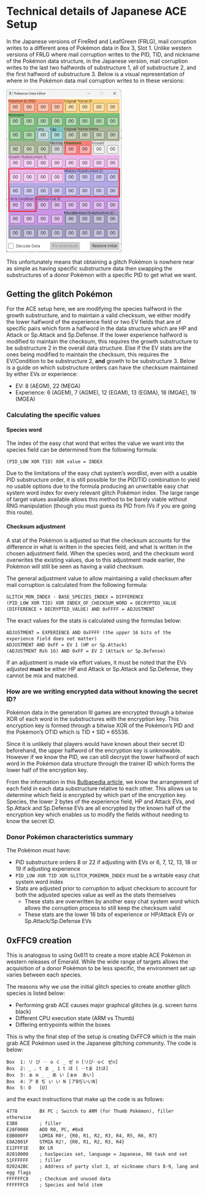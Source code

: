 # Technical details of Japanese ACE Setup
In the Japanese versions of FireRed and LeafGreen (FRLG), mail corruption writes to a different area of Pokémon data in Box 3, Slot 1.
Unlike western versions of FRLG where mail corruption writes to the PID, TID, and nickname of the Pokémon data structure, in the Japanese version, mail corruption writes to the last two halfwords of substructure 1, all of substructure 2, and the first halfword of substructure 3.
Below is a visual representation of where in the Pokémon data mail corruption writes to in these versions:

<img src="jp-mail-corruption-area.png" alt="A visual representation of the mail corruption in Japanese FireRed and LeafGreen" width=300>

This unfortunately means that obtaining a glitch Pokémon is nowhere near as simple as having specific substructure data then swapping the substructures of a donor Pokémon with a specific PID to get what we want.

## Getting the glitch Pokémon
For the ACE setup here, we are modifying the species halfword in the growth substructure, and to maintain a valid checksum, we either modify the lower halfword of the experience field or two EV fields that are of specific pairs which form a halfword in the data structure which are HP and Attack or Sp.Attack and Sp.Defense.
If the lower experience halfword is modified to maintain the checksum, this requires the growth substructure to be substructure 2 in the overall data structure.
Else if the EV stats are the ones being modified to maintain the checksum, this requires the EV/Condition to be substructure 2, **and** growth to be substructure 3.
Below is a guide on which substructure orders can have the checksum maintained by either EVs or experience:
- EV: 8 (AEGM), 22 (MEGA)
- Experience: 6 (AGEM), 7 (AGME), 12 (EGAM), 13 (EGMA), 18 (MGAE), 19 (MGEA)

### Calculating the specific values
#### Species word
The index of the easy chat word that writes the value we want into the species field can be determined from the following formula:
```
(PID_LOW XOR TID) XOR value = INDEX
```
Due to the limitations of the easy chat system’s wordlist, even with a usable PID substructure order, it is still possible for the PID/TID combination to yield no usable options due to the formula producing an unwritable easy chat system word index for every relevant glitch Pokémon index.
The large range of target values available allows this method to be barely viable without RNG manipulation (though you must guess its PID from IVs if you are going this route).

#### Checksum adjustment
A stat of the Pokémon is adjusted so that the checksum accounts for the difference in what is written in the species field, and what is written in the chosen adjustment field.
When the species word, and the checksum word overwrites the existing values, due to this adjustment made earlier, the Pokémon will still be seen as having a valid checksum.

The general adjustment value to allow maintaining a valid checksum after mail corruption is calculated from the following formula:
```
GLITCH_MON_INDEX - BASE_SPECIES_INDEX = DIFFERENCE 
(PID_LOW XOR TID) XOR INDEX_OF_CHECKSUM_WORD = DECRYPTED_VALUE
(DIFFERENCE + DECRYPTED_VALUE) AND 0xFFFF = ADJUSTMENT
```

The exact values for the stats is calculated using the formulas below:
```
ADJUSTMENT = EXPERIENCE AND 0xFFFF (the upper 16 bits of the experience field does not matter)
ADJUSTMENT AND 0xFF = EV 1 (HP or Sp.Attack)
(ADJUSTMENT Rsh 16) AND 0xFF = EV 2 (Attack or Sp.Defense)
```
If an adjustment is made via effort values, it must be noted that the EVs adjusted **must** be either HP and Attack or Sp.Attack and Sp.Defense, they cannot be mix and matched.

### How are we writing encrypted data without knowing the secret ID?
Pokémon data in the generation III games are encrypted through a bitwise XOR of each word in the substructures with the encryption key.
This encryption key is formed through a bitwise XOR of the Pokémon’s PID and the Pokémon’s OTID which is $\text{TID} + \text{SID} \times 65536$.

Since it is unlikely that players would have known about their secret ID beforehand, the upper halfword of the encryption key is unknowable.
However if we know the PID, we can still decrypt the lower halfword of each word in the Pokémon data structure through the trainer ID which forms the lower half of the encryption key.

From the information in this [Bulbapedia article](https://bulbapedia.bulbagarden.net/wiki/Pok%C3%A9mon_data_substructures_(Generation_III)#Format), we know the arrangement of each field in each data substructure relative to each other.
This allows us to determine which field is encrypted by which part of the encryption key.
Species, the lower 2 bytes of the experience field, HP and Attack EVs, and Sp.Attack and Sp.Defense EVs are all encrypted by the known half of the encryption key which enables us to modify the fields without needing to know the secret ID.

### Donor Pokémon characteristics summary
The Pokémon must have:
- PID substructure orders 8 or 22 if adjusting with EVs or 6, 7, 12, 13, 18 or 19 if adjusting experience
- `PID_LOW XOR TID XOR GLITCH_POKEMON_INDEX` must be a writable easy chat system word index
- Stats are adjusted prior to corruption to adjust checksum to account for both the adjusted species value as well as the stats themselves
    - These stats are overwritten by another easy chat system word which allows the corruption process to still keep the checksum valid
    - These stats are the lower 16 bits of experience or HP/Attack EVs or Sp.Attack/Sp.Defense EVs

## 0xFFC9 creation
This is analogous to using 0x611 to create a more stable ACE Pokémon in western releases of Emerald.
While the wide range of targets allows the acquisition of a donor Pokémon to be less specific, the environment set up varies between each species.

The reasons why we use the initial glitch species to create another glitch species is listed below:
- Performing grab ACE causes major graphical glitches (e.g. screen turns black)
- Different CPU execution state (ARM vs Thumb)
- Differing entrypoints within the boxes

This is why the final step of the setup is creating 0xFFC9 which is the main grab ACE Pokémon used in the Japanese glitching community.
The code is below:
```
Box  1: リ び ‥ o く _ ゼ n	[リび‥oく ゼn]
Box  2: _ ‥ t ま _ 1 t ほ	[ ‥tま 1tほ]
Box  3: ぁ m _ _ あ い	[ぁm  あい]
Box  4: ア B ぢ い い N	[アBぢいいN]
Box  5: O	[O]
```
and the exact instructions that make up the code is as follows:
```
4778        BX PC ; Switch to ARM (for Thumb Pokémon), filler otherwise
E3B0        ; filler
E28F0008    ADD R0, PC, #0x8
E8B000FF    LDMIA R0!, {R0, R1, R2, R3, R4, R5, R6, R7}
E8A2001F    STMIA R2!, {R0, R1, R2, R3, R4}
E12FFF1E    BX LR
02010000    ; hasSpecies set, language = Japanese, R0 task end set
51FFFFFF    ; filler
020242BC    ; Address of party slot 3, at nickname chars 8-9, lang and egg flags
FFFFFFC8    ; Checksum and unused data
FFFFFFC9    ; Species and held item
```